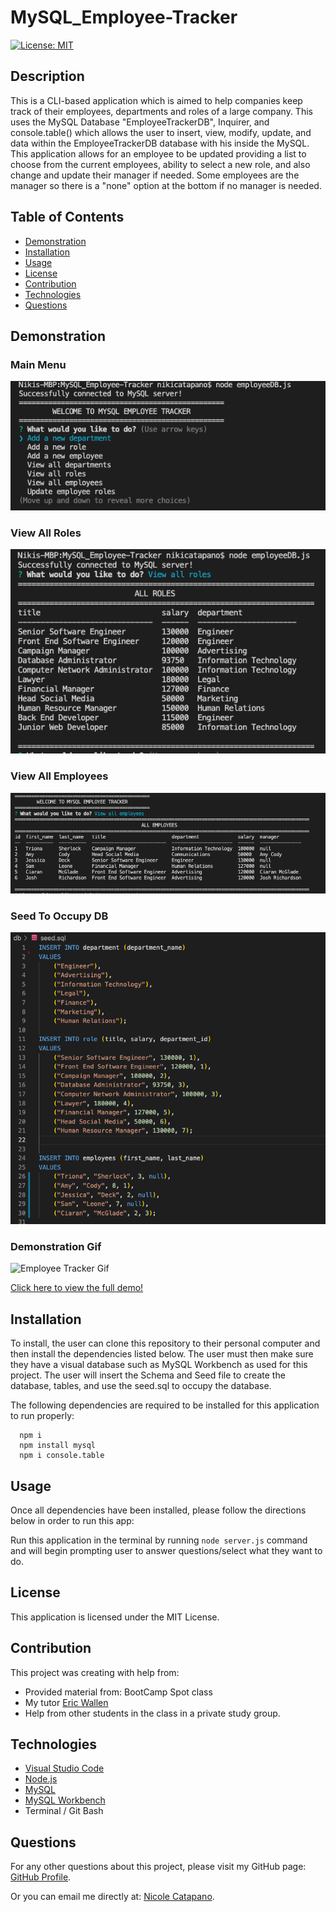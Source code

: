 # MySQL_Employee-Tracker

[![License: MIT](https://img.shields.io/badge/License-MIT-yellow.svg)](https://opensource.org/licenses/MIT)

## Description

This is a CLI-based application which is aimed to help companies keep track of their employees, departments and roles of a large company. This uses the MySQL Database "EmployeeTrackerDB", Inquirer, and console.table() which allows the user to insert, view, modify, update, and data within the EmployeeTrackerDB database with his inside the MySQL. This application allows for an employee to be updated providing a list to choose from the current employees, ability to select a new role, and also change and update their manager if needed. Some employees are the manager so there is a "none" option at the bottom if no manager is needed.  


## Table of Contents

- [Demonstration](#demonstration)
- [Installation](#installation)
- [Usage](#usage)
- [License](#license)
- [Contribution](#contribution)
- [Technologies](#technologies)
- [Questions](#questions)


## Demonstration

### Main Menu
![Main Menu](./assets/main.png)

### View All Roles
![Employee Tracker Roles](./assets/all_roles.png)

### View All Employees
![All Employees](./assets/ViewEmployees.png)

### Seed To Occupy DB
![Seed To Occupy](./assets/seedsql.png)

### Demonstration Gif
![Employee Tracker Gif](./assets/demo.gif)

[Click here to view the full demo!](https://drive.google.com/file/d/1UnpD8go-dUUZUuwJR6agj0hCmEXqLyvU/view)


## Installation

To install, the user can clone this repository to their personal computer and then install the dependencies listed below.
The user must then make sure they have a visual database such as MySQL Workbench as used for this project. 
The user will insert the Schema and Seed file to create the database, tables, and use the seed.sql to occupy the database.

The following dependencies are required to be installed for this application to run properly:

      npm i
      npm install mysql
      npm i console.table


## Usage

Once all dependencies have been installed, please follow the directions below in order to run this app:

Run this application in the terminal by running `node server.js` command and will begin prompting user to answer questions/select what they want to do.


## License

This application is licensed under the MIT License.


## Contribution

This project was creating with help from:

- Provided material from: BootCamp Spot class
- My tutor [Eric Wallen](https://github.com/ericwallen)
- Help from other students in the class in a private study group.


## Technologies

- [Visual Studio Code](https://code.visualstudio.com/)
- [Node.js](https://nodejs.org/en/)
- [MySQL](https://dev.mysql.com/)
- [MySQL Workbench](https://dev.mysql.com/downloads/workbench/)
- Terminal / Git Bash


## Questions

For any other questions about this project, please visit my GitHub page: [GitHub Profile](https://github.com/nsc9605/MySQL_Employee-Tracker).

Or you can email me directly at: [Nicole Catapano](mailto:nsc9605@gmail.com).
